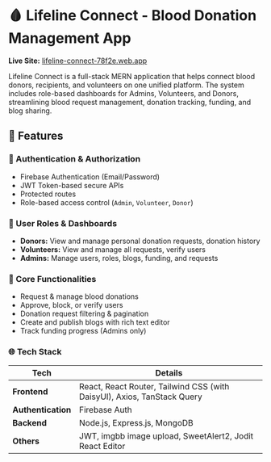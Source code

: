 # 🩸 Lifeline Connect - Blood Donation Management App

**Live Site:** [lifeline-connect-78f2e.web.app](https://lifeline-connect-78f2e.web.app/)

Lifeline Connect is a full-stack MERN application that helps connect blood donors, recipients, and volunteers on one unified platform. The system includes role-based dashboards for Admins, Volunteers, and Donors, streamlining blood request management, donation tracking, funding, and blog sharing.

## 🚀 Features

### 🔐 Authentication & Authorization
- Firebase Authentication (Email/Password)
- JWT Token-based secure APIs
- Protected routes
- Role-based access control (`Admin`, `Volunteer`, `Donor`)

### 👤 User Roles & Dashboards
- **Donors:** View and manage personal donation requests, donation history
- **Volunteers:** View and manage all requests, verify users
- **Admins:** Manage users, roles, blogs, funding, and requests

### 📝 Core Functionalities
- Request & manage blood donations
- Approve, block, or verify users
- Donation request filtering & pagination
- Create and publish blogs with rich text editor
- Track funding progress (Admins only)

### 🌐 Tech Stack

| Tech | Details |
|------|---------|
| **Frontend** | React, React Router, Tailwind CSS (with DaisyUI), Axios, TanStack Query |
| **Authentication** | Firebase Auth |
| **Backend** | Node.js, Express.js, MongoDB |
| **Others** | JWT, imgbb image upload, SweetAlert2, Jodit React Editor |
